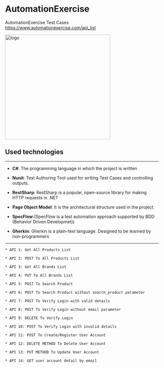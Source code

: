 # AutomationExercise
AutomationExercise Test Cases
https://www.automationexercise.com/api_list

<img width="344" alt="logo" src="https://user-images.githubusercontent.com/100466472/196940302-336c572d-6b41-4d7e-907a-ad4d91400879.png">


## Used technologies
***
- **C#**: The programming language in which the project is written

- **Nunit**: Test Authoring Tool used for writing Test Cases and controlling outputs.

- **RestSharp**: RestSharp is a popular, open-source library for making HTTP requests in .NET

- **Page Object Model**: It is the architectural structure used in the project.

- **SpecFlow**:(SpecFlow is a test automation approach supported by BDD (Behavior Driven Developmet))

- **Gherkin**: Gherkin is a plain-text language. Designed to be learned by non-programmers
***
```
* API 1: Get All Products List

* API 2: POST To All Products List

* API 3: Get All Brands List

* API 4: PUT To All Brands List

* API 5: POST To Search Product

* API 6: POST To Search Product without search_product parameter

* API 7: POST To Verify Login with valid details

* API 8: POST To Verify Login without email parameter

* API 9: DELETE To Verify Login

* API 10: POST To Verify Login with invalid details

* API 11: POST To Create/Register User Account

* API 12: DELETE METHOD To Delete User Account

* API 13: PUT METHOD To Update User Account

* API 14: GET user account detail by email
```
